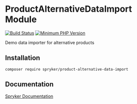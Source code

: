 # ProductAlternativeDataImport Module
[![Build Status](https://travis-ci.org/spryker/product-alternative-data-import.svg)](https://travis-ci.org/spryker/product-alternative-data-import)
[![Minimum PHP Version](https://img.shields.io/badge/php-%3E%3D%207.2-8892BF.svg)](https://php.net/)

Demo data importer for alternative products

## Installation

```
composer require spryker/product-alternative-data-import
```

## Documentation

[Spryker Documentation](https://academy.spryker.com/developing_with_spryker/module_guide/modules.html)
